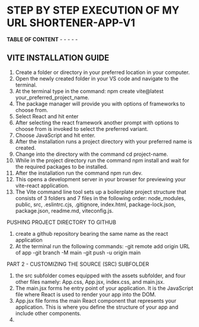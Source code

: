 #   STEP BY STEP EXECUTION OF MY URL SHORTENER-APP-V1

 **TABLE OF CONTENT**
 -[]()
 -[]()
 -[]()
 -[]()
 -[]()

## VITE INSTALLATION GUIDE
1. Create a folder or directory in your preferred location in your computer.
2. Open the newly created folder in your VS code and navigate to the terminal.
3. At the terminal type in the command: npm create vite@latest your_preferred_project_name.
4. The package manager will provide you with options of frameworks to choose from.
5. Select React and hit enter
6. After selecting the react framework another prompt with options to choose from is invoked to select the preferred variant.
7. Choose JavaScript and hit enter.
8. After the installation runs a project directory with your preferred name is created.
9. Change into the directory with the command cd project-name.
10. While in the project directory run the command npm install and wait for the required packages to be installed.
11. After the installation run the command npm run dev. 
12. This opens a development server in your browser for previewing your vite-react application.
13. The Vite command line tool sets up a boilerplate project structure that consists of 3 folders and 7 files in the following order: node_modules, public, src, .eslintrc.cjs, .gitignore, index.html, package-lock.json, package.json, readme.md, viteconfig.js.

PUSHING PROJECT DIRECTORY TO GITHUB
1. create a github repository bearing the same name as the react application
2. At the terminal run the following commands:
-git remote add origin URL of app
-git branch -M main
-git push -u origin main


PART 2 - CUSTOMIZING THE SOURCE (SRC) SUBFOLDER
1. the src subfolder comes equipped with the assets subfolder, and four other files namely: App.css, App.jsx, index.css, and main.jsx.
2. The main.jsx forms he entry point of your application. It is the JavaScript file where React is used to render your app into the DOM.
3. App.jsx file forms the main React component that represents your application. This is where you define the structure of your app and include other components.
4. 